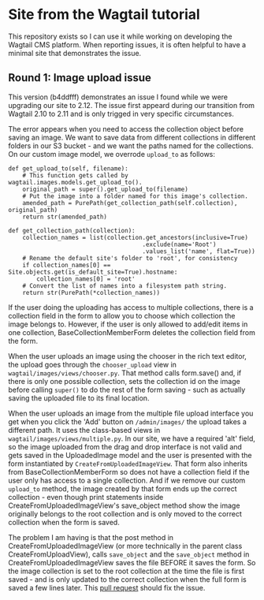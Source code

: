# Site from the Wagtail tutorial

This repository exists so I can use it while working on developing the
Wagtail CMS platform. When reporting issues, it is often helpful to have a
minimal site that demonstrates the issue.

## Round 1: Image upload issue

This version (b4ddfff) demonstrates an issue I found while we were upgrading our
site to 2.12. The issue first appeard during our transition from Wagtail 2.10 to
2.11 and is only trigged in very specific circumstances.

The error appears when you need to access the collection object before saving an
image. We want to save data from different collections in different folders in
our S3 bucket - and we want the paths named for the collections. On our custom
image model, we overrode `upload_to` as follows:

    def get_upload_to(self, filename):
        # This function gets called by wagtail.images.models.get_upload_to().
        original_path = super().get_upload_to(filename)
        # Put the image into a folder named for this image's collection.
        amended_path = PurePath(get_collection_path(self.collection), original_path)
        return str(amended_path)

    def get_collection_path(collection):
        collection_names = list(collection.get_ancestors(inclusive=True)
                                          .exclude(name='Root')
                                          .values_list('name', flat=True))
        # Rename the default site's folder to 'root', for consistency
        if collection_names[0] == Site.objects.get(is_default_site=True).hostname:
            collection_names[0] = 'root'
        # Convert the list of names into a filesystem path string.
        return str(PurePath(*collection_names))

If the user doing the uploading has access to multiple collections, there is
a collection field in the form to allow you to choose which collection the
image belongs to. However, if the user is only allowed to add/edit items in one
collection, BaseCollectionMemberForm deletes the collection field from the form.

When the user uploads an image using the chooser in the rich text editor, the
upload goes through the `chooser_upload` view in `wagtail/images/views/chooser.py`.
That method calls form.save() and, if there is only one possible collection,
sets the collection id on the image before calling `super()` to do the rest
of the form saving - such as actually saving the uploaded file to its final location.

When the user uploads an image from the multiple file upload interface you get when
you click the 'Add' button on `/admin/images/` the upload takes a different path.
It uses the class-based views in `wagtail/images/views/multiple.py`. In our site,
we have a required 'alt' field, so the image uploaded from the drag and drop interface
is not valid and gets saved in the UploadedImage model and the user is presented with
the form instantiated by `CreateFromUploadedImageView`. That form also inherits from
BaseCollectionMemberForm so does not have a collection field if the user only has access
to a single collection. And if we remove our custom `upload_to` method, the image
created by that form ends up the correct collection - even though print statements
inside CreateFromUploadedImageView's save_object method show the image originally
belongs to the root collection and is only moved to the correct collection when
the form is saved.

The problem I am having is that the post method in CreateFromUploadedImageView (or
more technically in the parent class CreateFromUploadView), calls `save_object` and
the `save_object` method in CreateFromUploadedImageView saves the file BEFORE it saves
the form. So the image collection is set to the root collection at the time the file is
first saved - and is only updated to the correct collection when the full form is
saved a few lines later. This [pull request](https://github.com/wagtail/wagtail/pull/6717)
should fix the issue.